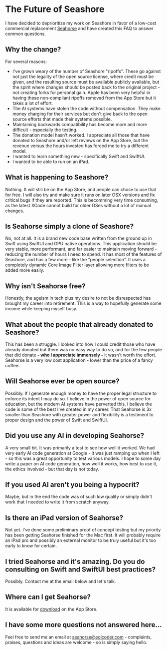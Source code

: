 # The Future of Seashore

I have decided to deprioritize my work on Seashore in favor of a low-cost commercial replacement
[Seahorse](https://apps.apple.com/us/app/seahorse-image-editor/id6742335288?mt=12) and have created this FAQ to answer common questions.

## Why the change?

For several reasons:

- I've grown weary of the number of Seashore "ripoffs". These go against not just the legality of the open source license, where credit must be given,
 and the resulting source must be available publicly available, but the spirit where changes should be posted back to the original project - not creating forks
 for personal gain. Apple has been very helpful in having these non-compliant ripoffs removed from the App Store but it takes a lot of effort.
- The AI systems have stolen the code without compensation. They make money charging for their services but don't give back to the open source efforts that
  made their systems possible.
- Maintaining backwards compatibility has become more and more difficult - especially the testing.
- The donation model hasn't worked. I appreciate all those that have donated to Seashore and/or left reviews on the App Store, but the revenue versus the hours invested
  has forced me to try a different model.
- I wanted to learn something new - specifically Swift and SwiftUI.
- I wanted to be able to run on an iPad.

## What is happening to Seashore?

Nothing. It will still be on the App Store, and people can chose to use that for free. I will also try and make sure it runs on later OSX versions and
fix critical bugs if they are reported. This is becomming very time consuming, as the latest XCode cannot build for older OSes without a lot of manual
changes.

## Is Seahorse simply a clone of Seashore?

No, not at all. It is a brand new code base written from the ground up in Swift using SwiftUI and GPU native operations. This application should be very 
stable, more performant, and far easier to maintain moving forward - reducing the number of hours I need to spend. It has most of the features of Seashore, 
and has a few more - like the "people selection". It uses a completely dynamic Core Image Filter layer allowing more filters to be added more easily.

## Why isn't Seahorse free?

Honestly, the ageism in tech plus my desire to not be disrespected has brought my career into retirement. This is a way to
hopefully generate some income while keeping myself busy.

## What about the people that already donated to Seashore?

This has been a struggle. I looked into how I could credit those who have already donated but there was no easy way to do so, and for the few people that did
donate __- who I appreciate immensely -__ it wasn't worth the effort. Seahorse is a very low cost application - lower than the price of a fancy coffee.

## Will Seahorse ever be open source?

Possibly. If I generate enough money to have the proper legal structure to enforce its intent I may do so. I believe in the power of open source for education,
but the modern AI systems have perverted this. I believe the code is some of the best I've created in my career. That Seahorse is 3x smaller than Seashore
with greater power and flexibility is a testiment to proper design and the power of Swift and SwiftUI.

## Did you use any AI in developing Seahorse?

A very small bit. It was primarily a test to see how well it worked. We had very early AI code generation at Google -
it was just ramping up when I left - so this was a great opportunity to test various models. I hope to some day write a paper on AI code generation, 
how well it works, how best to use it, the ethics involved - but that day is not today.

## If you used AI aren't you being a hypocrit?

Maybe, but in the end the code was of such low quality or simply didn't work that I needed to write it from scratch anyway.

## Is there an iPad version of Seahorse?

Not yet. I've done some preliminary proof of concept testing but my priority has been getting Seahorse finished for the Mac first. It will probably require an
iPad pro and possibly an external monitor to be truly useful but it's too early to know for certain.

## I tried Seahorse and it's amazing. Do you do consulting on Swift and SwiftUI best practices?

Possibly. Contact me at the email below and let's talk.

## Where can I get Seahorse?

It is available for [download](https://apps.apple.com/us/app/seahorse-image-editor/id6742335288?mt=12) on the App Store.

## I have some more questions not answered here...

Feel free to send me an email at [seahorse@eolcoder.com](mailto:seahorse@eolcoder.com) - complaints, praises, questions and ideas are welcome - so is simply saying hello.





